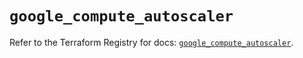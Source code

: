 # `google_compute_autoscaler`

Refer to the Terraform Registry for docs: [`google_compute_autoscaler`](https://registry.terraform.io/providers/hashicorp/google/6.18.0/docs/resources/compute_autoscaler).
